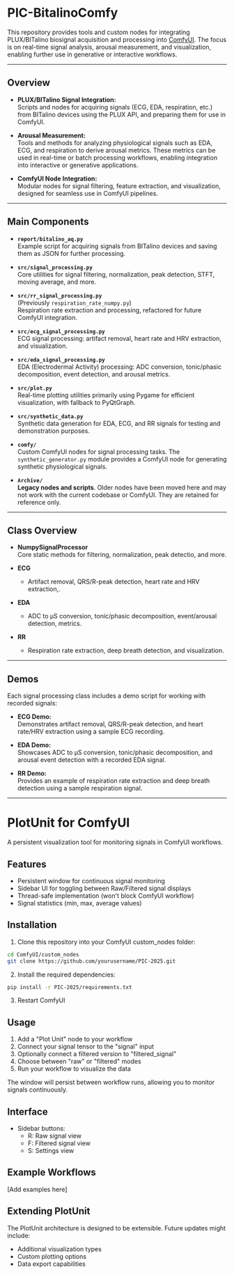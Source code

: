 # PIC-BitalinoComfy

This repository provides tools and custom nodes for integrating PLUX/BITalino biosignal acquisition and processing into [ComfyUI](https://github.com/comfyanonymous/ComfyUI). The focus is on real-time signal analysis, arousal measurement, and visualization, enabling further use in generative or interactive workflows.

---

## Overview

- **PLUX/BITalino Signal Integration:**  
  Scripts and nodes for acquiring signals (ECG, EDA, respiration, etc.) from BITalino devices using the PLUX API, and preparing them for use in ComfyUI.

- **Arousal Measurement:**  
  Tools and methods for analyzing physiological signals such as EDA, ECG, and respiration to derive arousal metrics. These metrics can be used in real-time or batch processing workflows, enabling integration into interactive or generative applications.

- **ComfyUI Node Integration:**  
  Modular nodes for signal filtering, feature extraction, and visualization, designed for seamless use in ComfyUI pipelines.

---

## Main Components

- **`report/bitalino_aq.py`**  
  Example script for acquiring signals from BITalino devices and saving them as JSON for further processing.

- **`src/signal_processing.py`**  
  Core utilities for signal filtering, normalization, peak detection, STFT, moving average, and more.

- **`src/rr_signal_processing.py`**  
  (Previously `respiration_rate_numpy.py`)  
  Respiration rate extraction and processing, refactored for future ComfyUI integration.

- **`src/ecg_signal_processing.py`**  
  ECG signal processing: artifact removal, heart rate and HRV extraction, and visualization.

- **`src/eda_signal_processing.py`**  
  EDA (Electrodermal Activity) processing: ADC conversion, tonic/phasic decomposition, event detection, and arousal metrics.

- **`src/plot.py`**  
  Real-time plotting utilities primarily using Pygame for efficient visualization, with fallback to PyQtGraph.

- **`src/synthetic_data.py`**  
  Synthetic data generation for EDA, ECG, and RR signals for testing and demonstration purposes.

- **`comfy/`**  
  Custom ComfyUI nodes for signal processing tasks. The `synthetic_generator.py` module provides a ComfyUI node for generating synthetic physiological signals.

- **`Archive/`**  
  **Legacy nodes and scripts**. Older nodes have been moved here and may not work with the current codebase or ComfyUI. They are retained for reference only.

---

## Class Overview

- **NumpySignalProcessor**  
  Core static methods for filtering, normalization, peak detectio, and more.

- **ECG**  
  - Artifact removal, QRS/R-peak detection, heart rate and HRV extraction,.

- **EDA**  
  - ADC to μS conversion, tonic/phasic decomposition, event/arousal detection, metrics.

- **RR**  
  - Respiration rate extraction, deep breath detection, and visualization.

---

## Demos

Each signal processing class includes a demo script for working with recorded signals:

- **ECG Demo:**  
  Demonstrates artifact removal, QRS/R-peak detection, and heart rate/HRV extraction using a sample ECG recording.

- **EDA Demo:**  
  Showcases ADC to μS conversion, tonic/phasic decomposition, and arousal event detection with a recorded EDA signal.

- **RR Demo:**  
  Provides an example of respiration rate extraction and deep breath detection using a sample respiration signal.

---

# PlotUnit for ComfyUI

A persistent visualization tool for monitoring signals in ComfyUI workflows.

## Features

- Persistent window for continuous signal monitoring
- Sidebar UI for toggling between Raw/Filtered signal displays
- Thread-safe implementation (won't block ComfyUI workflow)
- Signal statistics (min, max, average values)

## Installation

1. Clone this repository into your ComfyUI custom_nodes folder:
```bash
cd ComfyUI/custom_nodes
git clone https://github.com/yourusername/PIC-2025.git
```

2. Install the required dependencies:
```bash
pip install -r PIC-2025/requirements.txt
```

3. Restart ComfyUI

## Usage

1. Add a "Plot Unit" node to your workflow
2. Connect your signal tensor to the "signal" input
3. Optionally connect a filtered version to "filtered_signal"
4. Choose between "raw" or "filtered" modes
5. Run your workflow to visualize the data

The window will persist between workflow runs, allowing you to monitor signals continuously.

## Interface

- Sidebar buttons:
  - R: Raw signal view
  - F: Filtered signal view
  - S: Settings view

## Example Workflows

[Add examples here]

## Extending PlotUnit

The PlotUnit architecture is designed to be extensible. Future updates might include:
- Additional visualization types
- Custom plotting options
- Data export capabilities